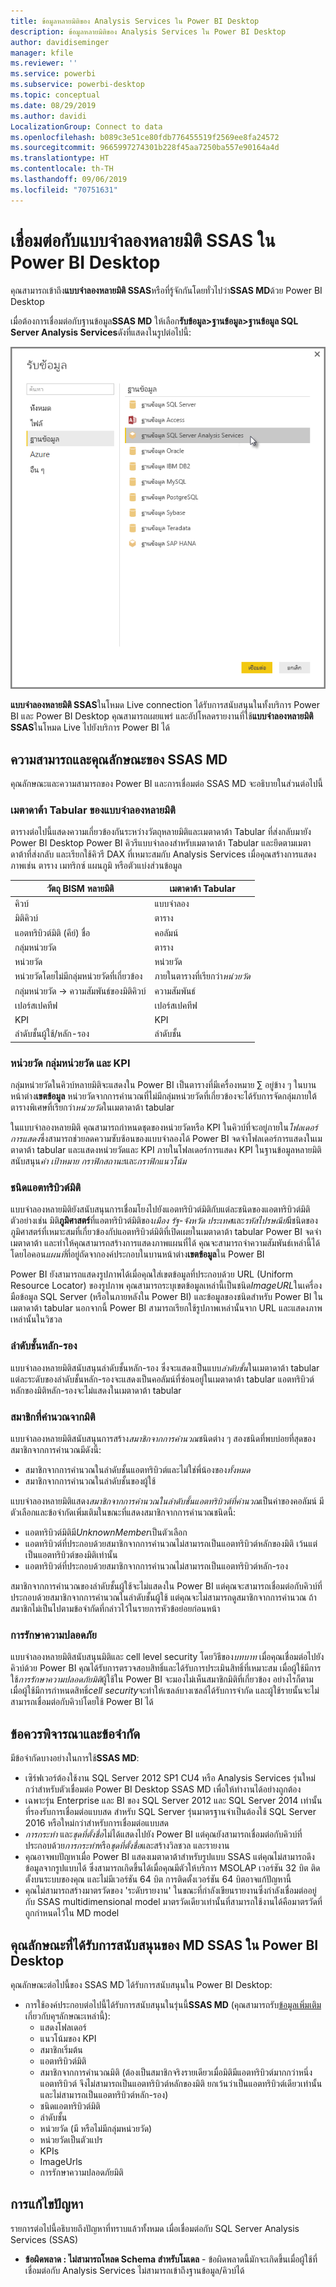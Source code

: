 ```yaml
---
title: ข้อมูลหลายมิติของ Analysis Services ใน Power BI Desktop
description: ข้อมูลหลายมิติของ Analysis Services ใน Power BI Desktop
author: davidiseminger
manager: kfile
ms.reviewer: ''
ms.service: powerbi
ms.subservice: powerbi-desktop
ms.topic: conceptual
ms.date: 08/29/2019
ms.author: davidi
LocalizationGroup: Connect to data
ms.openlocfilehash: b089c3e51ce80fdb776455519f2569ee8fa24572
ms.sourcegitcommit: 9665997274301b228f45aa7250ba557e90164a4d
ms.translationtype: HT
ms.contentlocale: th-TH
ms.lasthandoff: 09/06/2019
ms.locfileid: "70751631"
---
```

# <a name="connect-to-ssas-multidimensional-models-in-power-bi-desktop"></a>เชื่อมต่อกับแบบจำลองหลายมิติ SSAS ใน Power BI Desktop
คุณสามารถเข้าถึง**แบบจำลองหลายมิติ SSAS**หรือที่รู้จักกันโดยทั่วไปว่า**SSAS MD**ด้วย Power BI Desktop

เมื่อต้องการเชื่อมต่อกับฐานข้อมูล**SSAS MD** ให้เลือก**รับข้อมูล&gt;ฐานข้อมูล&gt;ฐานข้อมูล SQL Server Analysis Services**ดังที่แสดงในรูปต่อไปนี้:

![](media/desktop-ssas-multidimensional/ssas-multidimensional-2.png)

**แบบจำลองหลายมิติ SSAS**ในโหมด Live connection ได้รับการสนับสนุนในทั้งบริการ Power BI และ Power BI Desktop คุณสามารถเผยแพร่ และอัปโหลดรายงานที่ใช้**แบบจำลองหลายมิติ SSAS**ในโหมด Live ไปยังบริการ Power BI ได้

## <a name="capabilities-and-features-of-ssas-md"></a>ความสามารถและคุณลักษณะของ SSAS MD
คุณลักษณะและความสามารถของ Power BI และการเชื่อมต่อ SSAS MD จะอธิบายในส่วนต่อไปนี้

### <a name="tabular-metadata-of-multidimensional-models"></a>เมตาดาต้า Tabular ของแบบจำลองหลายมิติ
ตารางต่อไปนี้แสดงความเกี่ยวข้องกันระหว่างวัตถุหลายมิติและเมตาดาต้า Tabular ที่ส่งกลับมายัง Power BI Desktop Power BI คิวรีแบบจำลองสำหรับเมตาดาต้า Tabular และยึดตามเมตาดาต้าที่ส่งกลับ และเรียกใช้คิวรี DAX ที่เหมาะสมกับ Analysis Services เมื่อคุณสร้างการแสดงภาพเช่น ตาราง เมทริกซ์ แผนภูมิ หรือตัวแบ่งส่วนข้อมูล

| วัตถุ BISM หลายมิติ | เมตาดาต้า Tabular |
| --- | --- |
| คิวบ์ |แบบจำลอง |
| มิติคิวบ์ |ตาราง |
| แอตทริบิวต์มิติ (คีย์) ชื่อ |คอลัมน์ |
| กลุ่มหน่วยวัด |ตาราง |
| หน่วยวัด |หน่วยวัด |
| หน่วยวัดโดยไม่มีกลุ่มหน่วยวัดที่เกี่ยวข้อง |ภายในตารางที่เรียกว่า*หน่วยวัด* |
| กลุ่มหน่วยวัด -> ความสัมพันธ์ของมิติคิวบ์ |ความสัมพันธ์ |
| เปอร์สเปคทีฟ |เปอร์สเปคทีฟ |
| KPI |KPI |
| ลำดับชั้นผู้ใช้/หลัก-รอง |ลำดับชั้น |

### <a name="measures-measure-groups-and-kpis"></a>หน่วยวัด กลุ่มหน่วยวัด และ KPI
กลุ่มหน่วยวัดในคิวบ์หลายมิติจะแสดงใน Power BI เป็นตารางที่มีเครื่องหมาย ∑ อยู่ข้าง ๆ ในบานหน้าต่าง**เขตข้อมูล** หน่วยวัดจากการคำนวณที่ไม่มีกลุ่มหน่วยวัดที่เกี่ยวข้องจะได้รับการจัดกลุ่มภายใต้ตารางพิเศษที่เรียกว่า*หน่วยวัด*ในเมตาดาต้า tabular

ในแบบจำลองหลายมิติ คุณสามารถกำหนดชุดของหน่วยวัดหรือ KPI ในคิวบ์ที่จะอยู่ภายใน*โฟลเดอร์การแสดง*ซึ่งสามารถช่วยลดความซับซ้อนของแบบจำลองได้ Power BI จดจำโฟลเดอร์การแสดงในเมตาดาต้า tabular และแสดงหน่วยวัดและ KPI ภายในโฟลเดอร์การแสดง KPI ในฐานข้อมูลหลายมิติสนับสนุน*ค่า* *เป้าหมาย* *กราฟิกสถานะ*และ*กราฟิกแนวโน้ม*

### <a name="dimension-attribute-type"></a>ชนิดแอตทริบิวต์มิติ
แบบจำลองหลายมิติยังสนับสนุนการเชื่อมโยงไปยังแอตทริบิวต์มิติกับแต่ละชนิดของแอตทริบิวต์มิติ ตัวอย่างเช่น มิติ**ภูมิศาสตร์**ที่แอตทริบิวต์มิติของ*เมือง* *รัฐ-จังหวัด* *ประเทศ*และ*รหัสไปรษณีย์*มีชนิดของภูมิศาสตร์ที่เหมาะสมที่เกี่ยวข้องกับ่แอตทริบิวต์มิติที่เปิดเผยในเมตาดาต้า tabular Power BI จดจำเมตาดาต้า และทำให้คุณสามารถสร้างการแสดงภาพแผนที่ได้ คุณจะสามารถจำความสัมพันธ์เหล่านี้ได้โดยไอคอน*แผนที่*ที่อยู่ถัดจากองค์ประกอบในบานหน้าต่าง**เขตข้อมูล**ใน Power BI

Power BI ยังสามารถแสดงรูปภาพได้เมื่อคุณใส่เขตข้อมูลที่ประกอบด้วย URL (Uniform Resource Locator) ของรูปภาพ คุณสามารถระบุเขตข้อมูลเหล่านี้เป็นชนิด*ImageURL*ในเครื่องมือข้อมูล SQL Server (หรือในภายหลังใน Power BI) และข้อมูลของชนิดสำหรับ Power BI ในเมตาดาต้า tabular นอกจากนี้ Power BI สามารถเรียกใช้รูปภาพเหล่านั้นจาก URL และแสดงภาพเหล่านั้นในวิชวล

### <a name="parent-child-hierarchies"></a>ลำดับชั้นหลัก-รอง
แบบจำลองหลายมิติสนับสนุนลำดับชั้นหลัก-รอง ซึ่งจะแสดงเป็นแบบ*ลำดับชั้น*ในเมตาดาต้า tabular แต่ละระดับของลำดับชั้นหลัก-รองจะแสดงเป็นคอลัมน์ที่ซ่อนอยู่ในเมตาดาต้า tabular แอตทริบิวต์หลักของมิติหลัก-รองจะไม่แสดงในเมตาดาต้า tabular

### <a name="dimension-calculated-members"></a>สมาชิกที่คำนวณจากมิติ
แบบจำลองหลายมิติสนับสนุนการสร้าง*สมาชิกจากการคำนวณ*ชนิดต่าง ๆ สองชนิดที่พบบ่อยที่สุดของสมาชิกจากการคำนวณมีดังนี้:

* สมาชิกจากการคำนวณในลำดับชั้นแอตทริบิวต์และไม่ใช่พี่น้องของ*ทั้งหมด*
* สมาชิกจากการคำนวณในลำดับชั้นของผู้ใช้

แบบจำลองหลายมิติแสดง*สมาชิกจากการคำนวณในลำดับชั้นแอตทริบิวต์ที่คำนวณ*เป็นค่าของคอลัมน์ มีตัวเลือกและข้อจำกัดเพิ่มเติมในขณะที่แสดงสมาชิกจากการคำนวณชนิดนี้:

* แอตทริบิวต์มิติมี*UnknownMember*เป็นตัวเลือก
* แอตทริบิวต์ที่ประกอบด้วยสมาชิกจากการคำนวณไม่สามารถเป็นแอตทริบิวต์หลักของมิติ เว้นแต่เป็นแอตทริบิวต์ของมิติเท่านั้น
* แอตทริบิวต์ที่ประกอบด้วยสมาชิกจากการคำนวณไม่สามารถเป็นแอตทริบิวต์หลัก-รอง

สมาชิกจากการคำนวณของลำดับชั้นผู้ใช้จะไม่แสดงใน Power BI แต่คุณจะสามารถเชื่อมต่อกับคิวบ์ที่ประกอบด้วยสมาชิกจากการคำนวณในลำดับชั้นผู้ใช้ แต่คุณจะไม่สามารถดูสมาชิกจากการคำนวณ ถ้าสมาชิกไม่เป็นไปตามข้อจำกัดที่กล่าวไว้ในรายการหัวข้อย่อยก่อนหน้า

### <a name="security"></a>การรักษาความปลอดภัย
แบบจำลองหลายมิติสนับสนุนมิติและ cell level security โดยวิธีของ*บทบาท* เมื่อคุณเชื่อมต่อไปยังคิวบ์ด้วย Power BI คุณได้รับการตรวจสอบสิทธิ์และได้รับการประเมินสิทธิ์ที่เหมาะสม เมื่อผู้ใช้มีการใช้*การรักษาความปลอดภัยมิติ*ผู้ใช้ใน Power BI จะมองไม่เห็นสมาชิกมิติที่เกี่ยวข้อง อย่างไรก็ตาม เมื่อผู้ใช้มีการกำหนดสิทธิ์*cell security*จะทำให้เซลล์บางเซลล์ได้รับการจำกัด และผู้ใช้รายนั้นจะไม่สามารถเชื่อมต่อกับคิวบ์โดยใช้ Power BI ได้

## <a name="considerations-and-limitations"></a>ข้อควรพิจารณาและข้อจำกัด
มีข้อจำกัดบางอย่างในการใช้**SSAS MD**:

* เซิร์ฟเวอร์ต้องใช้งาน SQL Server 2012 SP1 CU4 หรือ Analysis Services รุ่นใหม่กว่าสำหรับตัวเชื่อมต่อ Power BI Desktop SSAS MD เพื่อให้ทำงานได้อย่างถูกต้อง
* เฉพาะรุ่น Enterprise และ BI ของ SQL Server 2012 และ SQL Server 2014 เท่านั้นที่รองรับการเชื่อมต่อแบบสด สำหรับ SQL Server รุ่นมาตรฐานจำเป็นต้องใช้ SQL Server 2016 หรือใหม่กว่าสำหรับการเชื่อมต่อแบบสด
* *การกระทำ* และ*ชุดที่ตั้งชื่อ*ไม่ได้แสดงไปยัง Power BI แต่คุณยังสามารถเชื่อมต่อกับคิวบ์ที่ประกอบด้วย*การกระทำ*หรือ*ชุดที่ตั้งชื่อ*และสร้างวิลชวล และรายงาน
* คุณอาจพบปัญหาเมื่อ Power BI แสดงเมตาดาต้าสำหรับรูปแบบ SSAS แต่คุณไม่สามารถดึงข้อมูลจากรูปแบบได้ ซึ่งสามารถเกิดขึ้นได้เมื่อคุณมีตัวให้บริการ MSOLAP เวอร์ชัน 32 บิต ติดตั้งบนระบบของคุณ และไม่มีเวอร์ชัน 64 บิต การติดตั้งเวอร์ชัน 64 บิตอาจแก้ปัญหานี้
* คุณไม่สามารถสร้างมาตรวัดของ 'ระดับรายงาน' ในขณะที่กำลังเขียนรายงานซึ่งกำลังเชื่อมต่ออยู่กับ SSAS multidimensional model มาตรวัดเดียวเท่านั้นที่สามารถใช้งานได้คือมาตรวัดที่ถูกกำหนดไว้ใน MD model

## <a name="supported-features-of-ssas-md-in-power-bi-desktop"></a>คุณลักษณะที่ได้รับการสนับสนุนของ MD SSAS ใน Power BI Desktop
คุณลักษณะต่อไปนี้ของ SSAS MD ได้รับการสนับสนุนใน Power BI Desktop:

* การใช้องค์ประกอบต่อไปนี้ได้รับการสนับสนุนในรุ่นนี้**SSAS MD** (คุณสามารถรับ[ข้อมูลเพิ่มเติม](https://docs.microsoft.com/sql/analysis-services/multidimensional-models/understanding-power-view-for-multidimensional-models?view=sql-server-2014)เกี่ยวกับคุฯลักษณะเหล่านี้):
  * แสดงโฟลเดอร์
  * แนวโน้มของ KPI
  * สมาชิกเริ่มต้น
  * แอตทริบิวต์มิติ
  * สมาชิกจากการคำนวณมิติ (ต้องเป็นสมาชิกจริงรายเดียวเมื่อมิติมีแอตทริบิวต์มากกว่าหนึ่งแอตทริบิวต์ จึงไม่สามารถเป็นแอตทริบิวต์หลักของมิติ ยกเว้นว่าเป็นแอตทริบิวต์เดียวเท่านั้น และไม่สามารถเป็นแอตทริบิวต์หลัก-รอง)
  * ชนิดแอตทริบิวต์มิติ
  * ลำดับชั้น
  * หน่วยวัด (มี หรือไม่มีกลุ่มหน่วยวัด)
  * หน่วยวัดเป็นตัวแปร
  * KPIs
  * ImageUrls
  * การรักษาความปลอดภัยมิติ

## <a name="troubleshooting"></a>การแก้ไขปัญหา 
รายการต่อไปนี้อธิบายถึงปัญหาที่ทราบแล้วทั้งหมด เมื่อเชื่อมต่อกับ SQL Server Analysis Services (SSAS) 

* **ข้อผิดพลาด : ไม่สามารถโหลด Schema สำหรับโมเดล** - ข้อผิดพลาดนี้มักจะเกิดขึ้นเมื่อผู้ใช้ที่เชื่อมต่อกับ Analysis Services ไม่สามารถเข้าถึงฐานข้อมูล/คิวบ์ได้
